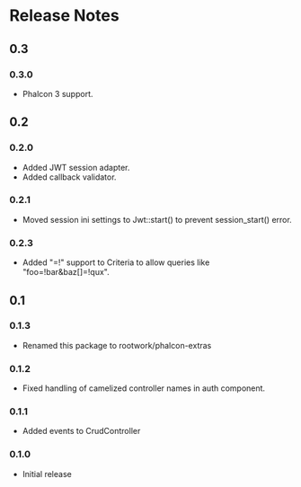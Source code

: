 # Release Notes

## 0.3

### 0.3.0
* Phalcon 3 support.

## 0.2

### 0.2.0
* Added JWT session adapter.
* Added callback validator.

### 0.2.1
* Moved session ini settings to Jwt::start() to prevent session_start() error.

### 0.2.3
* Added "=!" support to Criteria to allow queries like "foo=!bar&baz[]=!qux".

## 0.1

### 0.1.3
* Renamed this package to rootwork/phalcon-extras

### 0.1.2
* Fixed handling of camelized controller names in auth component.

### 0.1.1
* Added events to CrudController

### 0.1.0
* Initial release
